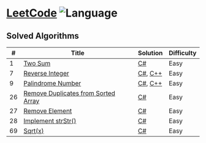 # [LeetCode](https://leetcode.com/benstick/) ![Language](https://img.shields.io/badge/language-C%23%2FC%2B%2B-orange.svg)

## Solved Algorithms

| # | Title | Solution | Difficulty |
|---| ----- | -------- | ---------- |
|1|[Two Sum](https://leetcode.com/problems/two-sum/) | [C#](./algorithms/c%23/1_twosum/twosum.cs)|Easy|
|7|[Reverse Integer](https://leetcode.com/problems/reverse-integer/) | [C#](./algorithms/c%23/7_reverseinteger/reverseinteger.cs),  [C++](./algorithms/c%2B%2B/7_reverseinteger/reverseinteger.cpp)|Easy|
|9|[Palindrome Number](https://leetcode.com/problems/palindrome-number/) | [C#](./algorithms/c%23/9_palindromenumber/palindromenumber.cs),  [C++](./algorithms/c%2B%2B/9_palindromenumber/palindromenumber.cpp)|Easy|
|26|[Remove Duplicates from Sorted Array](https://leetcode.com/problems/remove-duplicates-from-sorted-array/) | [C#](./algorithms/c%23/26_removeduplicatessortedarray/removeduplicatessortedarray.cs)|Easy|
|27|[Remove Element](https://leetcode.com/problems/remove-element/) | [C#](./algorithms/c%23/27_removeelement/removeelement.cs)|Easy|
|28|[Implement strStr()](https://leetcode.com/problems/implement-strstr/) | [C#](./algorithms/c%23/28_implementstrstr/strstr.cs)|Easy|
|69|[Sqrt(x)](https://leetcode.com/problems/sqrtx/) | [C#](./algorithms/c%23/69_sqrt/sqrt.cs)|Easy|

